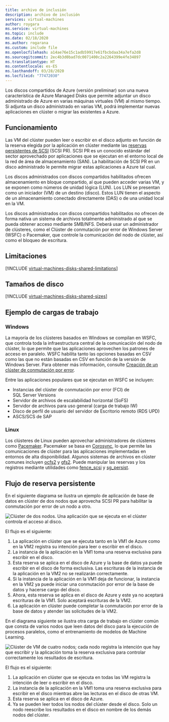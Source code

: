 ```yaml
---
title: archivo de inclusión
description: archivo de inclusión
services: virtual-machines
author: roygara
ms.service: virtual-machines
ms.topic: include
ms.date: 02/18/2020
ms.author: rogarana
ms.custom: include file
ms.openlocfilehash: a14ae76e15c1adb59917e61fbcbdaa34a7efa2d8
ms.sourcegitcommit: 2ec4b3d0bad7dc0071400c2a2264399e4fe34897
ms.translationtype: HT
ms.contentlocale: es-ES
ms.lasthandoff: 03/28/2020
ms.locfileid: "77472030"
---
```

Los discos compartidos de Azure (versión preliminar) son una nueva característica de Azure Managed Disks que permite adjuntar un disco administrado de Azure en varias máquinas virtuales (VM) al mismo tiempo. Si adjunta un disco administrado en varias VM, podrá implementar nuevas aplicaciones en clúster o migrar las existentes a Azure.

## <a name="how-it-works"></a>Funcionamiento

Las VM del clúster pueden leer o escribir en el disco adjunto en función de la reserva elegida por la aplicación en clúster mediante las [reservas persistentes de SCSI](https://www.t10.org/members/w_spc3.htm) (SCSI PR). SCSI PR es un conocido estándar del sector aprovechado por aplicaciones que se ejecutan en el entorno local de la red de área de almacenamiento (SAN). La habilitación de SCSI PR en un disco administrado le permite migrar estas aplicaciones a Azure tal cual.

Los discos administrados con discos compartidos habilitados ofrecen almacenamiento en bloque compartido, al que pueden acceder varias VM, y se exponen como números de unidad lógica (LUN). Los LUN se presentan como un iniciador (VM) de un destino (disco). Estos LUN tienen el aspecto de un almacenamiento conectado directamente (DAS) o de una unidad local en la VM.

Los discos administrados con discos compartidos habilitados no ofrecen de forma nativa un sistema de archivos totalmente administrado al que se pueda obtener acceso mediante SMB/NFS. Deberá usar un administrador de clústeres, como el Clúster de conmutación por error de Windows Server (WSFC) o Pacemaker, que controle la comunicación del nodo de clúster, así como el bloqueo de escritura.

## <a name="limitations"></a>Limitaciones

[!INCLUDE [virtual-machines-disks-shared-limitations](virtual-machines-disks-shared-limitations.md)]

## <a name="disk-sizes"></a>Tamaños de disco

[!INCLUDE [virtual-machines-disks-shared-sizes](virtual-machines-disks-shared-sizes.md)]

## <a name="sample-workloads"></a>Ejemplo de cargas de trabajo

### <a name="windows"></a>Windows

La mayoría de los clústeres basados en Windows se compilan en WSFC, que controla toda la infraestructura central de la comunicación del nodo de clúster, lo que permite que las aplicaciones aprovechen los patrones de acceso en paralelo. WSFC habilita tanto las opciones basadas en CSV como las que no están basadas en CSV en función de la versión de Windows Server. Para obtener más información, consulte [Creación de un clúster de conmutación por error](https://docs.microsoft.com/windows-server/failover-clustering/create-failover-cluster).

Entre las aplicaciones populares que se ejecutan en WSFC se incluyen:

- Instancias del clúster de conmutación por error (FCI) de SQL Server Versions
- Servidor de archivos de escalabilidad horizontal (SoFS)
- Servidor de archivos para uso general (carga de trabajo IW)
- Disco de perfil de usuario del servidor de Escritorio remoto (RDS UPD)
- ASCS/SCS de SAP

### <a name="linux"></a>Linux

Los clústeres de Linux pueden aprovechar administradores de clústeres como [Pacemaker](https://wiki.clusterlabs.org/wiki/Pacemaker). Pacemaker se basa en [Corosync](http://corosync.github.io/corosync/), lo que permite las comunicaciones de clúster para las aplicaciones implementadas en entornos de alta disponibilidad. Algunos sistemas de archivos en clúster comunes incluyen [ocfs2](https://oss.oracle.com/projects/ocfs2/) y [gfs2](https://access.redhat.com/documentation/en-us/red_hat_enterprise_linux/7/html/global_file_system_2/ch-overview-gfs2). Puede manipular las reservas y los registros mediante utilidades como [fence_scsi](http://manpages.ubuntu.com/manpages/eoan/man8/fence_scsi.8.html) y [sg_persist](https://linux.die.net/man/8/sg_persist).

## <a name="persistent-reservation-flow"></a>Flujo de reserva persistente

En el siguiente diagrama se ilustra un ejemplo de aplicación de base de datos en clúster de dos nodos que aprovecha SCSI PR para habilitar la conmutación por error de un nodo a otro.

![Clúster de dos nodos. Una aplicación que se ejecuta en el clúster controla el acceso al disco.](media/virtual-machines-disks-shared-disks/shared-disk-updated-two-node-cluster-diagram.png)

El flujo es el siguiente:

1. La aplicación en clúster que se ejecuta tanto en la VM1 de Azure como en la VM2 registra su intención para leer o escribir en el disco.
1. La instancia de la aplicación en la VM1 toma una reserva exclusiva para escribir en el disco.
1. Esta reserva se aplica en el disco de Azure y la base de datos ya puede escribir en el disco de forma exclusiva. Las escrituras de la instancia de la aplicación en la VM2 no se realizarán correctamente.
1. Si la instancia de la aplicación en la VM1 deja de funcionar, la instancia en la VM2 ya puede iniciar una conmutación por error de la base de datos y hacerse cargo del disco.
1. Ahora, esta reserva se aplica en el disco de Azure y este ya no aceptará escrituras de la VM1. Solo aceptará escrituras de la VM2.
1. La aplicación en clúster puede completar la conmutación por error de la base de datos y atender las solicitudes de la VM2.

En el diagrama siguiente se ilustra otra carga de trabajo en clúster común que consta de varios nodos que leen datos del disco para la ejecución de procesos paralelos, como el entrenamiento de modelos de Machine Learning.

![Clúster de VM de cuatro nodos; cada nodo registra la intención que hay que escribir y la aplicación toma la reserva exclusiva para controlar correctamente los resultados de escritura.](media/virtual-machines-disks-shared-disks/shared-disk-updated-machine-learning-trainer-model.png)

El flujo es el siguiente:

1. La aplicación en clúster que se ejecuta en todas las VM registra la intención de leer o escribir en el disco.
1. La instancia de la aplicación en la VM1 toma una reserva exclusiva para escribir en el disco mientras abre las lecturas en el disco de otras VM.
1. Esta reserva se aplica en el disco de Azure.
1. Ya se pueden leer todos los nodos del clúster desde el disco. Solo un nodo reescribe los resultados en el disco en nombre de los demás nodos del clúster.